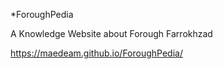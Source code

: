 *ForoughPedia

A Knowledge Website about Forough Farrokhzad

https://maedeam.github.io/ForoughPedia/
